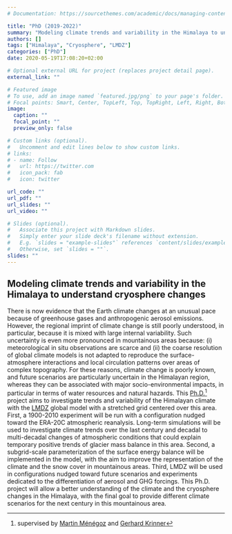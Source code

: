 ```yaml
---
# Documentation: https://sourcethemes.com/academic/docs/managing-content/

title: "PhD (2019-2022)"
summary: "Modeling climate trends and variability in the Himalaya to understand cryosphere changes"
authors: []
tags: ["Himalaya", "Cryosphere", "LMDZ"]
categories: ["PhD"]
date: 2020-05-19T17:08:20+02:00

# Optional external URL for project (replaces project detail page).
external_link: ""

# Featured image
# To use, add an image named `featured.jpg/png` to your page's folder.
# Focal points: Smart, Center, TopLeft, Top, TopRight, Left, Right, BottomLeft, Bottom, BottomRight.
image:
  caption: ""
  focal_point: ""
  preview_only: false

# Custom links (optional).
#   Uncomment and edit lines below to show custom links.
# links:
# - name: Follow
#   url: https://twitter.com
#   icon_pack: fab
#   icon: twitter

url_code: ""
url_pdf: ""
url_slides: ""
url_video: ""

# Slides (optional).
#   Associate this project with Markdown slides.
#   Simply enter your slide deck's filename without extension.
#   E.g. `slides = "example-slides"` references `content/slides/example-slides.md`.
#   Otherwise, set `slides = ""`.
slides: ""
---
```


## Modeling climate trends and variability in the Himalaya to understand cryosphere changes

There is now evidence that the Earth climate changes at an unusual pace because of greenhouse gases and anthropogenic aerosol emissions. However, the regional imprint of climate change is still poorly understood, in particular, because it is mixed with large internal variability. Such uncertainty is even more pronounced in mountainous areas because: (i) meteorological in situ observations are scarce and (ii) the coarse resolution of global climate models is not adapted to reproduce the surface-atmosphere interactions and local circulation patterns over areas of complex topography. For these reasons, climate change is poorly known, and future scenarios are particularly uncertain in the Himalayan region, whereas they can be associated with major socio-environmental impacts, in particular in terms of water resources and natural hazards. This [Ph.D.](https://www.theses.fr/s226411)[^1] project aims to investigate trends and variability of the Himalayan climate with the [LMDZ](https://lmdz.lmd.jussieu.fr/) global model with a stretched grid centered over this area. First, a 1900-2010 experiment will be run with a configuration nudged toward the ERA-20C atmospheric reanalysis. Long-term simulations will be used to investigate climate trends over the last century and decadal to multi-decadal changes of atmospheric conditions that could explain temporary positive trends of glacier mass balance in this area. Second, a subgrid-scale parameterization of the surface energy balance will be implemented in the model, with the aim to improve the representation of the climate and the snow cover in mountainous areas. Third, LMDZ will be used in configurations nudged toward future scenarios and experiments dedicated to the differentiation of aerosol and GHG forcings. This Ph.D. project will allow a better understanding of the climate and the cryosphere changes in the Himalaya, with the final goal to provide different climate scenarios for the next century in this mountainous area.

[^1]: supervised by [Martin Ménégoz](http://martinmenegoz.neowordpress.fr/) and [Gerhard Krinner](http://www.ige-grenoble.fr/-gerhard-krinner-)

